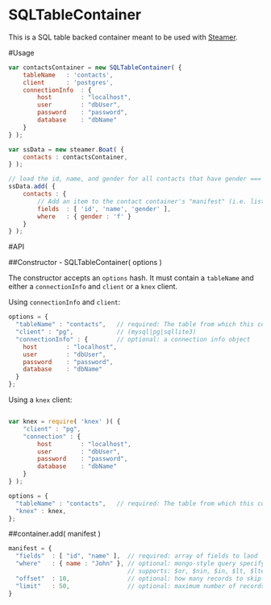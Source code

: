 SQLTableContainer
===========================

This is a SQL table backed container meant to be used with [Steamer](https://github.com/rotundasoftware/steamer).

#Usage

```javascript
var contactsContainer = new SQLTableContainer( {
    tableName   : 'contacts',
    client      : 'postgres',
    connectionInfo  : {
    	host        : "localhost",
    	user        : "dbUser",
    	password    : "password",
    	database    : "dbName"
    }
} );

var ssData = new steamer.Boat( {
    contacts : contactsContainer,
} );

// load the id, name, and gender for all contacts that have gender === 'f'
ssData.add( {
    contacts : {
        // Add an item to the contact container's "manifest" (i.e. list of contents).
        fields  : [ 'id', 'name', 'gender' ],
        where   : { gender : 'f' }
    }
} );
```

#API

##Constructor - SQLTableContainer( options )

The constructor accepts an `options` hash. It must contain a `tableName` and either a `connectionInfo` and `client` or a `knex` client.

Using `connectionInfo` and `client`:

```javascript
options = {
  "tableName" : "contacts",   // required: The table from which this container will be loading data
  "client" : "pg",            // (mysql|pg|sqllite3)
  "connectionInfo" : {        // optional: a connection info object
    host        : "localhost",
  	user        : "dbUser",
  	password    : "password",
  	database    : "dbName"
  }
};
```

Using a `knex` client:

```javascript

var knex = require( 'knex' )( {
    "client" : "pg",
    "connection" : {
        host        : "localhost",
        user        : "dbUser",
        password    : "password",
        database    : "dbName"
    }
} );

options = {
  "tableName" : "contacts",   // required: The table from which this container will be loading data
  "knex" : knex,
};
```

##container.add( manifest )

```javascript
manifest = {
  "fields"  : [ "id", "name" ],  // required: array of fields to laod
  "where"   : { name : "John" }, // optional: mongo-style query specifying which rows to load.
                                 // supports: $or, $nin, $in, $lt, $lte, $gt, $gte
  "offset"  : 10,                // optional: how many records to skip
  "limit"   : 50,                // optional: maximum number of records to load
}
```
